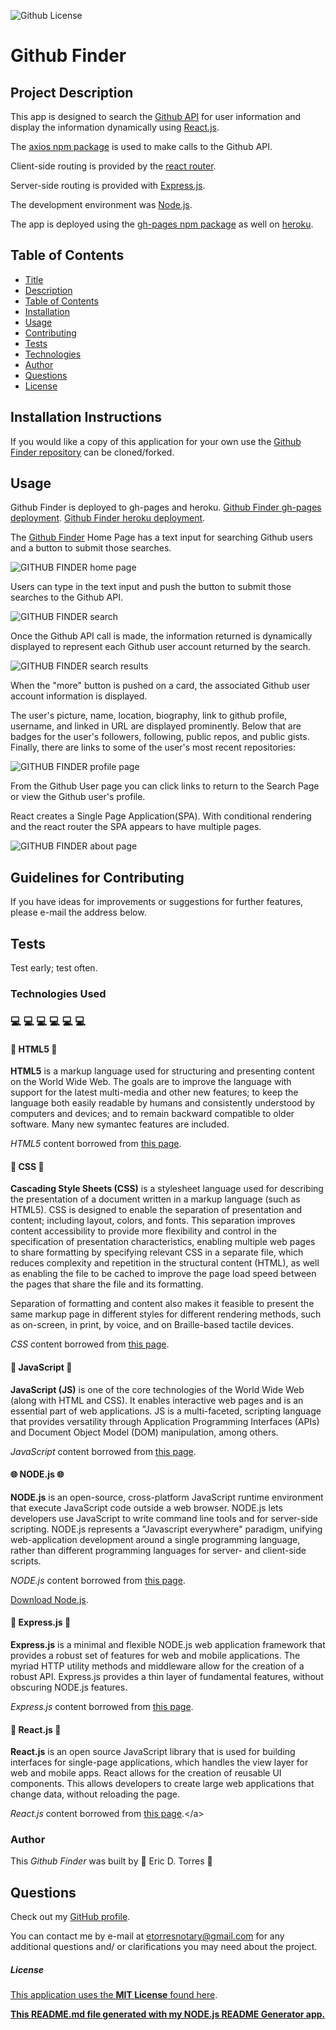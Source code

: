 ![Github License](https://img.shields.io/badge/License-MIT-brightgreen)

# Github Finder

## Project Description

This app is designed to search the [Github API](https://docs.github.com/en/free-pro-team@latest/rest) for user information and display the information dynamically using [React.js](https://reactjs.org/).

The [axios npm package](https://www.npmjs.com/package/axios) is used to make calls to the Github API.

Client-side routing is provided by the [react router](https://reactrouter.com/web/guides/quick-start).

Server-side routing is provided with [Express.js](https://expressjs.com/).

The development environment was [Node.js](https://nodejs.org/en/).

The app is deployed using the [gh-pages npm package](https://www.npmjs.com/package/gh-pages) as well on [heroku](https://www.heroku.com/).

## Table of Contents

- [Title](#project-title)
- [Description](#project-description)
- [Table of Contents](#table-of-contents)
- [Installation](#installation-instructions)
- [Usage](#usage)
- [Contributing](#guidelines-for-contributing)
- [Tests](#tests)
- [Technologies](#technologies-used)
- [Author](#author)
- [Questions](#questions)
- [License](#license)

## Installation Instructions

If you would like a copy of this application for your own use the [Github Finder repository](https://github.com/etorres-revature/Github_Finder) can be cloned/forked.

## Usage

Github Finder is deployed to gh-pages and heroku. [Github Finder gh-pages deployment](https://etorres-revature.github.io/Github_Finder/). [Github Finder heroku deployment](https://enigmatic-ocean-42815.herokuapp.com/).

The [Github Finder](https://enigmatic-ocean-42815.herokuapp.com/) Home Page has a text input for searching Github users and a button to submit those searches.

![GITHUB FINDER home page](./screenshots/github-finder-home.png)

Users can type in the text input and push the button to submit those searches to the Github API.

![GITHUB FINDER search](./screenshots/github-finder-search.png)

Once the Github API call is made, the information returned is dynamically displayed to represent each Github user account returned by the search.

![GITHUB FINDER search results](./screenshots/github-finder-results.png)

When the "more" button is pushed on a card, the associated Github user account information is displayed.

The user's picture, name, location, biography, link to github profile, username, and linked in URL are displayed prominently. Below that are badges for the user's followers, following, public repos, and public gists. Finally, there are links to some of the user's most recent repositories:

![GITHUB FINDER profile page](./screenshots/github-finder-profile.png)

From the Github User page you can click links to return to the Search Page or view the Github user's profile.

React creates a Single Page Application(SPA). With conditional rendering and the react router the SPA appears to have multiple pages.

![GITHUB FINDER about page](./screenshots/github-finder-about.png)

## Guidelines for Contributing

If you have ideas for improvements or suggestions for further features, please e-mail the address below.

## Tests

Test early; test often.

### Technologies Used

### :computer: :computer: :computer: :computer: :computer: :computer:

#### :memo: HTML5 :memo:

**HTML5** is a markup language used for structuring and presenting content on the World Wide Web. The goals are to improve the language with support for the latest multi-media and other new features; to keep the language both easily readable by humans and consistently understood by computers and devices; and to remain backward compatible to older software. Many new symantec features are included.

_HTML5_ content borrowed from <a target="_blank" rel="noopener noreferrer">[this page](https://en.wikipedia.org/wiki/HTML5).</a>

#### :art: CSS :art:

**Cascading Style Sheets (CSS)** is a stylesheet language used for describing the presentation of a document written in a markup language (such as HTML5). CSS is designed to enable the separation of presentation and content; including layout, colors, and fonts. This separation improves content accessibility to provide more flexibility and control in the specification of presentation characteristics, enabling multiple web pages to share formatting by specifying relevant CSS in a separate file, which reduces complexity and repetition in the structural content (HTML), as well as enabling the file to be cached to improve the page load speed between the pages that share the file and its formatting.

Separation of formatting and content also makes it feasible to present the same markup page in different styles for different rendering methods, such as on-screen, in print, by voice, and on Braille-based tactile devices.

_CSS_ content borrowed from <a target="_blank" rel="noopener noreferrer">[this page](https://en.wikipedia.org/wiki/Cascading_Style_Sheets).</a>

#### :sparkler: JavaScript :sparkler:

**JavaScript (JS)** is one of the core technologies of the World Wide Web (along with HTML and CSS). It enables interactive web pages and is an essential part of web applications. JS is a multi-faceted, scripting language that provides versatility through Application Programming Interfaces (APIs) and Document Object Model (DOM) manipulation, among others.

_JavaScript_ content borrowed from <a target="_blank" rel="noopener noreferrer">[this page](https://en.wikipedia.org/wiki/JavaScript).</a>

#### :globe_with_meridians: NODE.js :globe_with_meridians:

**NODE.js** is an open-source, cross-platform JavaScript runtime environment that execute JavaScript code outside a web browser. NODE.js lets developers use JavaScript to write command line tools and for server-side scripting. NODE.js represents a "Javascript everywhere" paradigm, unifying web-application development around a single programming language, rather than different programming languages for server- and client-side scripts.

_NODE.js_ content borrowed from <a target="_blank" rel="noopener noreferrer">[this page](https://en.wikipedia.org/wiki/Node.js).</a>

[Download Node.js](https://nodejs.org/en/).

#### :satellite: Express.js :satellite:

**Express.js** is a minimal and flexible NODE.js web application framework that provides a robust set of features for web and mobile applications. The myriad HTTP utility methods and middleware allow for the creation of a robust API. Express.js provides a thin layer of fundamental features, without obscuring NODE.js features.

_Express.js_ content borrowed from <a target="_blank" rel="noopener noreferrer">[this page](https://expressjs.com/).</a>

#### :dizzy: React.js :dizzy:

**React.js** is an open source JavaScript library that is used for building interfaces for single-page applications, which handles the view layer for web and mobile apps. React allows for the creation of reusable UI components. This allows developers to create large web applications that change data, without reloading the page.

_React.js_ content borrowed from <a target="_blank" rel="noopener noreferrer">[this page](https://www.c-sharpcorner.com/article/what-and-why-reactjs/#:~:text=It's%20used%20for%20handling%20the,to%20create%20reusable%20UI%20components.&text=React%20allows%20developers%20to%20create,fast%2C%20scalable%2C%20and%20simple.).</a>

### Author

This _Github Finder_ was built by :green_heart: Eric D. Torres :green_heart:

## Questions

Check out my [GitHub profile](https://github.com/etorres-revature).

You can contact me by e-mail at etorresnotary@gmail.com for any additional questions and/ or clarifications you may need about the project.

##### License

[This application uses the **MIT License** found here](./LICENSE).

**[This README.md file generated with my NODE.js README Generator app.](https://github.com/etorres-revature/NODEjs_README.md_Generator)**
